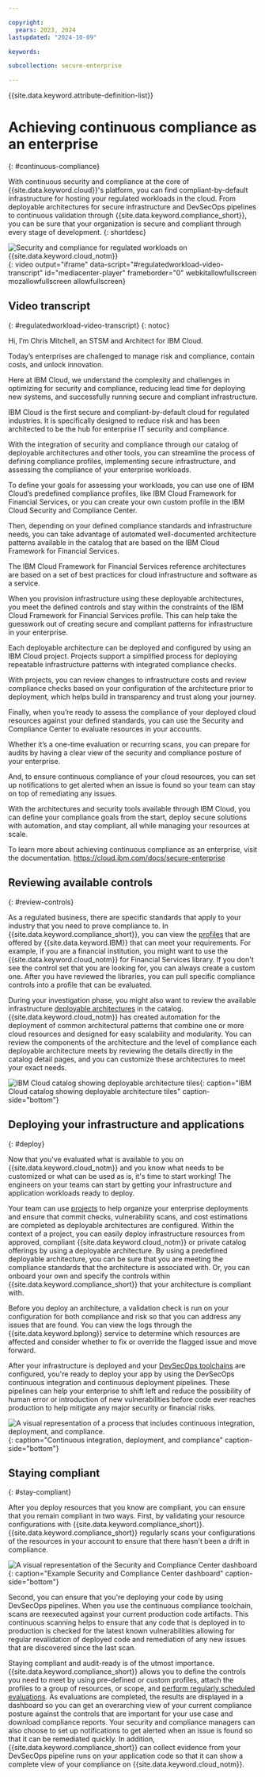 ```yaml
---

copyright:
  years: 2023, 2024
lastupdated: "2024-10-09"

keywords:

subcollection: secure-enterprise

---
```


{{site.data.keyword.attribute-definition-list}}


# Achieving continuous compliance as an enterprise
{: #continuous-compliance}

With continuous security and compliance at the core of {{site.data.keyword.cloud}}'s platform, you can find compliant-by-default infrastructure for hosting your regulated workloads in the cloud. From deployable architectures for secure infrastructure and DevSecOps pipelines to continuous validation through {{site.data.keyword.compliance_short}}, you can be sure that your organization is secure and compliant through every stage of development.
{: shortdesc}

![Security and compliance for regulated workloads on {{site.data.keyword.cloud_notm}}](https://cdnapisec.kaltura.com/html5/html5lib/v2.101/mwEmbedFrame.php/p/1773841/uiconf_id/27941801/entry_id/1_oh70qmd5?wid=_1773841&iframeembed=true&entry_id=1_oh70qmd5){: video output="iframe" data-script="#regulatedworkload-video-transcript" id="mediacenter-player" frameborder="0" webkitallowfullscreen mozallowfullscreen allowfullscreen}

## Video transcript
{: #regulatedworkload-video-transcript}
{: notoc}

Hi, I’m Chris Mitchell, an STSM and Architect for IBM Cloud.

Today’s enterprises are challenged to manage risk and compliance, contain costs, and unlock innovation.

Here at IBM Cloud, we understand the complexity and challenges in optimizing for security and compliance, reducing lead time for deploying new systems, and successfully running secure and compliant infrastructure.

IBM Cloud is the first secure and compliant-by-default cloud for regulated industries. It is specifically designed to reduce risk and has been architected to be the hub for enterprise IT security and compliance.

With the integration of security and compliance through our catalog of deployable architectures and other tools, you can streamline the process of defining compliance profiles, implementing secure infrastructure, and assessing the compliance of your enterprise workloads.

To define your goals for assessing your workloads, you can use one of IBM Cloud’s predefined compliance profiles, like IBM Cloud Framework for Financial Services, or you can create your own custom profile in the IBM Cloud Security and Compliance Center.

Then, depending on your defined compliance standards and infrastructure needs, you can take advantage of automated well-documented architecture patterns available in the catalog that are based on the IBM Cloud Framework for Financial Services.

The IBM Cloud Framework for Financial Services reference architectures are based on a set of best practices for cloud infrastructure and software as a service.

When you provision infrastructure using these deployable architectures, you meet the defined controls and stay within the constraints of the IBM Cloud Framework for Financial Services profile. This can help take the guesswork out of creating secure and compliant patterns for infrastructure in your enterprise.

Each deployable architecture can be deployed and configured by using an IBM Cloud project. Projects support a simplified process for deploying repeatable infrastructure patterns with integrated compliance checks.

With projects, you can review changes to infrastructure costs and review compliance checks based on your configuration of the architecture prior to deployment, which helps build in transparency and trust along your journey.

Finally, when you’re ready to assess the compliance of your deployed cloud resources against your defined standards, you can use the Security and Compliance Center to evaluate resources in your accounts.

Whether it’s a one-time evaluation or recurring scans, you can prepare for audits by having a clear view of the security and compliance posture of your enterprise.

And, to ensure continuous compliance of your cloud resources, you can set up notifications to get alerted when an issue is found so your team can stay on top of remediating any issues.

With the architectures and security tools available through IBM Cloud, you can define your compliance goals from the start, deploy secure solutions with automation, and stay compliant, all while managing your resources at scale.

To learn more about achieving continuous compliance as an enterprise, visit the documentation. https://cloud.ibm.com/docs/secure-enterprise

## Reviewing available controls
{: #review-controls}

As a regulated business, there are specific standards that apply to your industry that you need to prove compliance to. In {{site.data.keyword.compliance_short}}, you can view the [profiles](/docs/security-compliance?topic=security-compliance-predefined-profiles) that are offered by {{site.data.keyword.IBM}} that can meet your requirements. For example, if you are a financial institution, you might want to use the {{site.data.keyword.cloud_notm}} for Financial Services library. If you don't see the control set that you are looking for, you can always create a custom one. After you have reviewed the libraries, you can pull specific compliance controls into a profile that can be evaluated.

During your investigation phase, you might also want to review the available infrastructure [deployable architectures](/catalog#referencearchitecture) in the catalog. {{site.data.keyword.cloud_notm}} has created automation for the deployment of common architectural patterns that combine one or more cloud resources and designed for easy scalability and modularity. You can review the components of the architecture and the level of compliance each deployable architecture meets by reviewing the details directly in the catalog detail pages, and you can customize these architectures to meet your exact needs.

![IBM Cloud catalog showing deployable architecture tiles](images/catalog.svg){: caption="IBM Cloud catalog showing deployable architecture tiles" caption-side="bottom"}

## Deploying your infrastructure and applications
{: #deploy}

Now that you've evaluated what is available to you on {{site.data.keyword.cloud_notm}} and you know what needs to be customized or what can be used as is, it's time to start working! The engineers on your teams can start by getting your infrastructure and application workloads ready to deploy.

Your team can use [projects](/docs/secure-enterprise?topic=secure-enterprise-config-project) to help organize your enterprise deployments and ensure that commit checks, vulnerability scans, and cost estimations are completed as deployable architectures are configured. Within the context of a project, you can easily deploy infrastructure resources from approved, compliant {{site.data.keyword.cloud_notm}} or private catalog offerings by using a deployable architecture. By using a predefined deployable architecture, you can be sure that you are meeting the compliance standards that the architecture is associated with. Or, you can onboard your own and specify the controls within {{site.data.keyword.compliance_short}} that your architecture is compliant with.

Before you deploy an architecture, a validation check is run on your configuration for both compliance and risk so that you can address any issues that are found. You can view the logs through the {{site.data.keyword.bplong}} service to determine which resources are affected and consider whether to fix or override the flagged issue and move forward.

After your infrastructure is deployed and your [DevSecOps toolchains](/docs/devsecops-alm?topic=devsecops-alm-devsecops-alm-overview) are configured, you're ready to deploy your app by using the DevSecOps continuous integration and continuous deployment pipelines. These pipelines can help your enterprise to shift left and reduce the possibility of human error or introduction of new vulnerabilities before code ever reaches production to help mitigate any major security or financial risks.

![A visual representation of a process that includes continuous integration, deployment, and compliance.](images/cd.svg){: caption="Continuous integration, deployment, and compliance" caption-side="bottom"}


## Staying compliant
{: #stay-compliant}

After you deploy resources that you know are compliant, you can ensure that you remain compliant in two ways. First, by validating your resource configurations with {{site.data.keyword.compliance_short}}. {{site.data.keyword.compliance_short}} regularly scans your configurations of the resources in your account to ensure that there hasn't been a drift in compliance.

![A visual representation of the Security and Compliance Center dashboard](images/dashboard.svg){: caption="Example Security and Compliance Center dashboard" caption-side="bottom"}

Second, you can ensure that you're deploying your code by using DevSecOps pipelines. When you use the continuous compliance toolchain, scans are reexecuted against your current production code artifacts. This continuous scanning helps to ensure that any code that is deployed in to production is checked for the latest known vulnerabilities allowing for regular revalidation of deployed code and remediation of any new issues that are discovered since the last scan.

Staying compliant and audit-ready is of the utmost importance. {{site.data.keyword.compliance_short}} allows you to define the controls you need to meet by using pre-defined or custom profiles, attach the profiles to a group of resources, or scope, and [perform regularly scheduled evaluations](/docs/security-compliance?topic=security-compliance-scan-resources). As evaluations are completed, the results are displayed in a dashboard so you can get an overarching view of your current compliance posture against the controls that are important for your use case and download compliance reports. Your security and compliance managers can also choose to set up notifications to get alerted when an issue is found so that it can be remediated quickly. In addition, {{site.data.keyword.compliance_short}} can collect evidence from your DevSecOps pipeline runs on your application code so that it can show a complete view of your compliance on {{site.data.keyword.cloud_notm}}.
